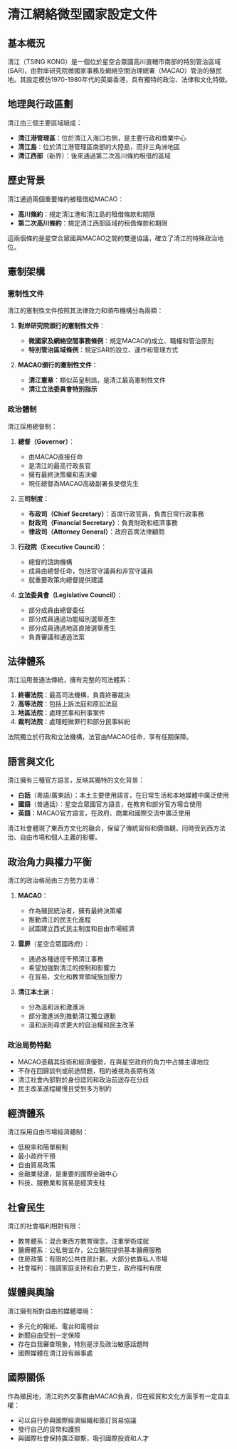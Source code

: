 # 清江網絡微型國家設定文件

## 基本概況

清江（TSING KONG）是一個位於星空合眾國高川直轄市南部的特別管治區域(SAR)，由對岸研究院微國家事務及網絡空間治理總署（MACAO）管治的殖民地。其設定模仿1970-1980年代的英屬香港，具有獨特的政治、法律和文化特徵。

## 地理與行政區劃

清江由三個主要區域組成：
- **清江港管理區**：位於清江入海口右側，是主要行政和商業中心
- **清江島**：位於清江港管理區南部的大陸島，而非三角洲地區
- **清江西部**（新界）：後來通過第二次高川條約租借的區域

## 歷史背景

清江通過兩個重要條約被租借給MACAO：
- **高川條約**：規定清江港和清江島的租借條款和期限
- **第二次高川條約**：規定清江西部區域的租借條款和期限

這兩個條約是星空合眾國與MACAO之間的雙邊協議，確立了清江的特殊政治地位。

## 憲制架構

### 憲制性文件

清江的憲制性文件按照其法律效力和頒布機構分為兩類：

1. **對岸研究院頒行的憲制性文件**：
   - **微國家及網絡空間事務條例**：規定MACAO的成立、職權和管治原則
   - **特別管治區域條例**：規定SAR的設立、運作和管理方式

2. **MACAO頒行的憲制性文件**：
   - **清江憲章**：類似英皇制誥，是清江最高憲制性文件
   - **清江立法委員會特別指示**
   
### 政治體制

清江採用總督制：

1. **總督（Governor）**：
   - 由MACAO直接任命
   - 是清江的最高行政長官
   - 擁有最終決策權和否決權
   - 現任總督為MACAO高級副署長旻偲先生

2. **三司制度**：
   - **布政司（Chief Secretary）**：首席行政官員，負責日常行政事務
   - **財政司（Financial Secretary）**：負責財政和經濟事務
   - **律政司（Attorney General）**：政府首席法律顧問

3. **行政院（Executive Council）**：
   - 總督的諮詢機構
   - 成員由總督任命，包括官守議員和非官守議員
   - 就重要政策向總督提供建議

4. **立法委員會（Legislative Council）**：
   - 部分成員由總督委任
   - 部分成員通過功能組別選舉產生
   - 部分成員通過地區直接選舉產生
   - 負責審議和通過法案

## 法律體系

清江沿用普通法傳統，擁有完整的司法體系：

1. **終審法院**：最高司法機構，負責終審裁決
2. **高等法院**：包括上訴法庭和原訟法庭
3. **地區法院**：處理民事和刑事案件
4. **裁判法院**：處理輕微罪行和部分民事糾紛

法院獨立於行政和立法機構，法官由MACAO任命，享有任期保障。

## 語言與文化

清江擁有三種官方語言，反映其獨特的文化背景：

- **白話**（粵語/廣東話）：本土主要使用語言，在日常生活和本地媒體中廣泛使用
- **國語**（普通話）：星空合眾國官方語言，在教育和部分官方場合使用
- **英語**：MACAO官方語言，在政府、商業和國際交流中廣泛使用

清江社會體現了東西方文化的融合，保留了傳統習俗和價值觀，同時受到西方法治、自由市場和個人主義的影響。

## 政治角力與權力平衡

清江的政治格局由三方勢力主導：

1. **MACAO**：
   - 作為殖民統治者，擁有最終決策權
   - 推動清江的民主化進程
   - 試圖建立西式民主制度和自由市場經濟

2. **雲屏**（星空合眾國政府）：
   - 通過各種途徑干預清江事務
   - 希望加強對清江的控制和影響力
   - 在貿易、文化和教育領域施加壓力

3. **清江本土派**：
   - 分為溫和派和激進派
   - 部分激進派別推動清江獨立運動
   - 溫和派則尋求更大的自治權和民主改革

### 政治局勢特點

- MACAO憑藉其技術和經濟優勢，在與星空政府的角力中占據主導地位
- 不存在回歸談判或前途問題，租約被視為長期有效
- 清江社會內部對於身份認同和政治前途存在分歧
- 民主改革進程緩慢且受到多方制約

## 經濟體系

清江採用自由市場經濟體制：

- 低稅率和簡單稅制
- 最小政府干預
- 自由貿易政策
- 金融業發達，是重要的國際金融中心
- 科技、服務業和貿易是經濟支柱

## 社會民生

清江的社會福利相對有限：

- 教育體系：混合東西方教育理念，注重學術成就
- 醫療體系：公私營並存，公立醫院提供基本醫療服務
- 住房政策：有限的公共住房計劃，大部分依靠私人市場
- 社會福利：強調家庭支持和自力更生，政府福利有限

## 媒體與輿論

清江擁有相對自由的媒體環境：

- 多元化的報紙、電台和電視台
- 新聞自由受到一定保障
- 存在自我審查現象，特別是涉及政治敏感話題時
- 國際媒體在清江設有辦事處

## 國際關係

作為殖民地，清江的外交事務由MACAO負責，但在經貿和文化方面享有一定自主權：

- 可以自行參與國際經濟組織和簽訂貿易協議
- 發行自己的貨幣和護照
- 與國際社會保持廣泛聯繫，吸引國際投資和人才
